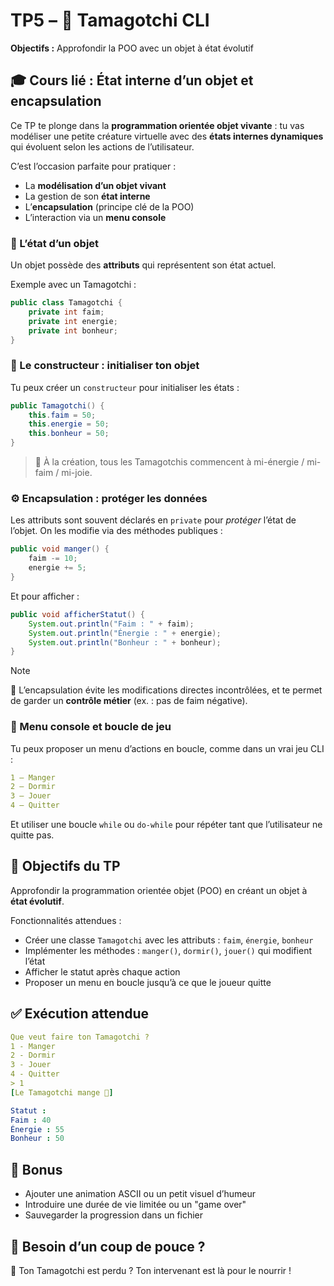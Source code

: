 # TP5 – 🐣 Tamagotchi CLI

**Objectifs :** Approfondir la POO avec un objet à état évolutif

## 🎓 Cours lié : État interne d’un objet et encapsulation

Ce TP te plonge dans la **programmation orientée objet vivante** : tu vas modéliser une petite créature virtuelle avec des **états internes dynamiques** qui évoluent selon les actions de l’utilisateur.

C’est l’occasion parfaite pour pratiquer :
- La **modélisation d’un objet vivant**
- La gestion de son **état interne**
- L’**encapsulation** (principe clé de la POO)
- L’interaction via un **menu console**

### 🧬 L’état d’un objet

Un objet possède des **attributs** qui représentent son état actuel.

Exemple avec un Tamagotchi :

```java
public class Tamagotchi {
    private int faim;
    private int energie;
    private int bonheur;
}
```

### 🧪 Le constructeur : initialiser ton objet

Tu peux créer un `constructeur` pour initialiser les états :

```java
public Tamagotchi() {
    this.faim = 50;
    this.energie = 50;
    this.bonheur = 50;
}
```

> 🎯 À la création, tous les Tamagotchis commencent à mi-énergie / mi-faim / mi-joie.

### ⚙️ Encapsulation : protéger les données

Les attributs sont souvent déclarés en `private` pour *protéger* l’état de l’objet. On les modifie via des méthodes publiques :

```java
public void manger() {
    faim -= 10;
    energie += 5;
}
```

Et pour afficher :

```java
public void afficherStatut() {
    System.out.println("Faim : " + faim);
    System.out.println("Énergie : " + energie);
    System.out.println("Bonheur : " + bonheur);
}
```

> [!NOTE]
> 🔐 L’encapsulation évite les modifications directes incontrôlées, et te permet de garder un **contrôle métier** (ex. : pas de faim négative).

### 🔁 Menu console et boucle de jeu

Tu peux proposer un menu d’actions en boucle, comme dans un vrai jeu CLI :

```yaml
1 – Manger  
2 – Dormir  
3 – Jouer  
4 – Quitter
```

Et utiliser une boucle `while` ou `do-while` pour répéter tant que l’utilisateur ne quitte pas.

## 🎯 Objectifs du TP

Approfondir la programmation orientée objet (POO) en créant un objet à **état évolutif**.

Fonctionnalités attendues :
- Créer une classe `Tamagotchi` avec les attributs : `faim`, `énergie`, `bonheur`
- Implémenter les méthodes : `manger()`, `dormir()`, `jouer()` qui modifient l’état
- Afficher le statut après chaque action
- Proposer un menu en boucle jusqu’à ce que le joueur quitte

## ✅ Exécution attendue

```yaml
Que veut faire ton Tamagotchi ?
1 - Manger
2 - Dormir
3 - Jouer
4 - Quitter
> 1
[Le Tamagotchi mange 🍎]

Statut :
Faim : 40
Énergie : 55
Bonheur : 50
```

## 🧠 Bonus

- Ajouter une animation ASCII ou un petit visuel d’humeur
- Introduire une durée de vie limitée ou un "game over"
- Sauvegarder la progression dans un fichier

## 🧩 Besoin d’un coup de pouce ?

🧃 Ton Tamagotchi est perdu ? Ton intervenant est là pour le nourrir !